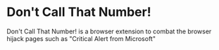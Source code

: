 # Don't Call That Number!
Don't Call That Number! is a browser extension to combat the browser hijack pages such as "Critical Alert from Microsoft"

